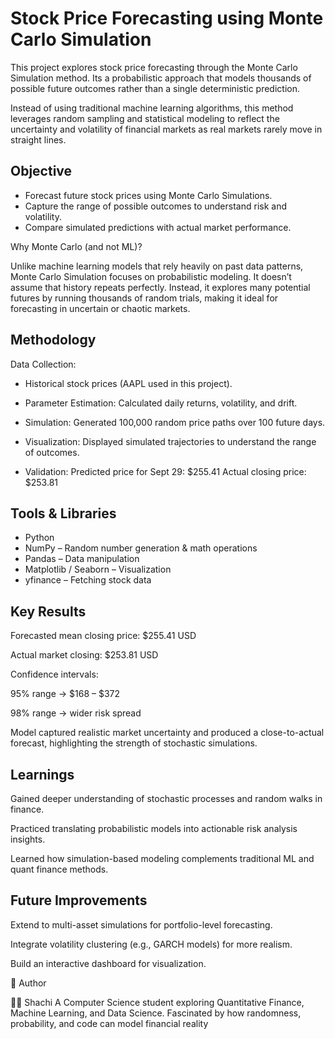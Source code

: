 # Stock Price Forecasting using Monte Carlo Simulation 

This project explores stock price forecasting through the Monte Carlo Simulation method. Its a probabilistic approach that models thousands of possible future outcomes rather than a single deterministic prediction.

Instead of using traditional machine learning algorithms, this method leverages random sampling and statistical modeling to reflect the uncertainty and volatility of financial markets as real markets rarely move in straight lines.

## Objective

- Forecast future stock prices using Monte Carlo Simulations.
- Capture the range of possible outcomes to understand risk and volatility.
- Compare simulated predictions with actual market performance.

 Why Monte Carlo (and not ML)?

Unlike machine learning models that rely heavily on past data patterns, Monte Carlo Simulation focuses on probabilistic modeling. It doesn’t assume that history repeats perfectly. Instead, it explores many potential futures by running thousands of random trials, making it ideal for forecasting in uncertain or chaotic markets.

## Methodology

Data Collection:

- Historical stock prices (AAPL used in this project).

- Parameter Estimation: Calculated daily returns, volatility, and drift.

- Simulation: Generated 100,000 random price paths over 100 future days.

- Visualization: Displayed simulated trajectories to understand the range of outcomes.

- Validation: Predicted price for Sept 29: $255.41
              Actual closing price: $253.81 

## Tools & Libraries

- Python 
- NumPy – Random number generation & math operations
- Pandas – Data manipulation
- Matplotlib / Seaborn – Visualization
- yfinance – Fetching stock data

## Key Results

Forecasted mean closing price: $255.41 USD

Actual market closing: $253.81 USD

Confidence intervals:

95% range → $168 – $372

98% range → wider risk spread

 Model captured realistic market uncertainty and produced a close-to-actual forecast, highlighting the strength of stochastic simulations.

## Learnings

Gained deeper understanding of stochastic processes and random walks in finance.

Practiced translating probabilistic models into actionable risk analysis insights.

Learned how simulation-based modeling complements traditional ML and quant finance methods.

## Future Improvements

Extend to multi-asset simulations for portfolio-level forecasting.

Integrate volatility clustering (e.g., GARCH models) for more realism.

Build an interactive dashboard for visualization.

💬 Author

👩‍💻 Shachi
A Computer Science student exploring Quantitative Finance, Machine Learning, and Data Science.
Fascinated by how randomness, probability, and code can model financial reality 
